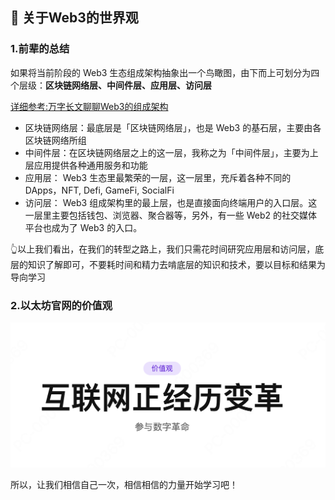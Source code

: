 ## 👀 关于Web3的世界观

### 1.前辈的总结
如果将当前阶段的 Web3 生态组成架构抽象出一个鸟瞰图，由下而上可划分为四个层级：**区块链网络层、中间件层、应用层、访问层**

[详细参考:万字长文聊聊Web3的组成架构](https://mp.weixin.qq.com/s/R3YBcN2t2VLeHZTpsGzw5Q)

- 区块链网络层：最底层是「区块链网络层」，也是 Web3 的基石层，主要由各区块链网络所组
- 中间件层：在区块链网络层之上的这一层，我称之为「中间件层」，主要为上层应用提供各种通用服务和功能
- 应用层： Web3 生态里最繁荣的一层，这一层里，充斥着各种不同的 DApps，NFT, Defi, GameFi, SocialFi
- 访问层： Web3 组成架构里的最上层，也是直接面向终端用户的入口层。这一层里主要包括钱包、浏览器、聚合器等，另外，有一些 Web2 的社交媒体平台也成为了 Web3 的入口。

👆以上我们看出，在我们的转型之路上，我们只需花时间研究应用层和访问层，底层的知识了解即可，不要耗时间和精力去啃底层的知识和技术，要以目标和结果为导向学习

### 2.以太坊官网的价值观

![价值观](../assets/view.png)

所以，让我们相信自己一次，相信相信的力量开始学习吧！

<!-- Auto-update: 2025-10-09T22:23:09.654337 -->
